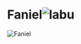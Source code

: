 # Faniel![labu](https://user-images.githubusercontent.com/93823238/172432860-9c167e81-218e-4f3b-92aa-7f9e25ab2162.jpg)
![Faniel](https://user-images.githubusercontent.com/93823238/173105134-a1766771-6a69-46be-bf57-429f27e79615.jpg)
